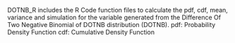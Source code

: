 DOTNB_R includes the R Code function files to calculate the pdf, cdf, mean, variance and simulation for the variable generated from 
the Difference Of Two Negative Binomial of DOTNB distribution (DOTNB).
pdf: Probability Density Function
cdf: Cumulative Density Function
